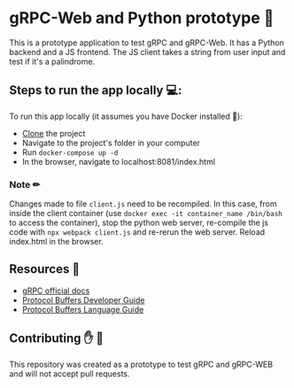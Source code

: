 # gRPC-Web and Python prototype 🦄

This is a prototype application to test gRPC and gRPC-Web. It has a Python backend and a JS frontend.
The JS client takes a string from user input and test if it's a palindrome.

## Steps to run the app locally 💻:

To run this app locally (it assumes you have Docker installed 🐋):

* [Clone](https://help.github.com/articles/cloning-a-repository/) the project
* Navigate to the project's folder in your computer
* Run `docker-compose up -d`
* In the browser, navigate to localhost:8081/index.html

### Note ✏

Changes made to file `client.js` need to be recompiled. In this case, from inside the client container (use `docker exec -it container_name /bin/bash` to access the container), stop the python web server, re-compile the js code with `npx webpack client.js` and re-rerun the web server. Reload index.html in the browser.


## Resources 🔖
- [gRPC official docs](grpc.io)
- [Protocol Buffers Developer Guide](developers.google.com/protocol-buffers/docs/overview)
- [Protocol Buffers Language Guide](developers.google.com/protocol-buffers/docs/proto)

## Contributing ✋ 🚫

This repository was created as a prototype to test gRPC and gRPC-WEB and will not accept pull requests.
